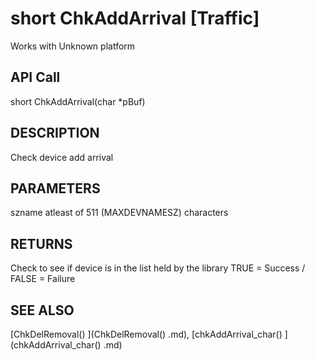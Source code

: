 # short ChkAddArrival [Traffic]

Works with Unknown platform

## API Call
short ChkAddArrival(char *pBuf)
## DESCRIPTION
Check device add arrival

## PARAMETERS
szname atleast of 511 (MAXDEVNAMESZ) characters

## RETURNS
Check to see if device is in the list held by the library TRUE = Success / FALSE = Failure

## SEE ALSO
[ChkDelRemoval() ](ChkDelRemoval() .md), [chkAddArrival_char() ](chkAddArrival_char() .md)
